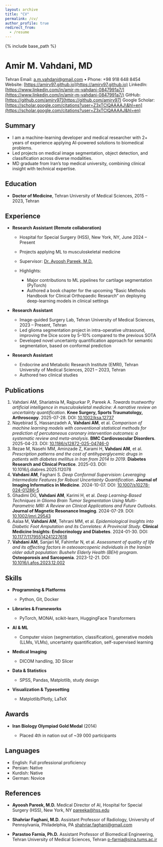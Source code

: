 ```yaml
---
layout: archive
title: "CV"
permalink: /cv/
author_profile: true
redirect_from:
  - /resume
---
```


{% include base_path %}

# Amir M. Vahdani, MD
Tehran
Email: [a.m.vahdani@gmail.com](mailto:a.m.vahdani@gmail.com) • Phone: +98 918 648 8454
Website: [https://amirv97.github.io](https://amirv97.github.io)
LinkedIn: [https://www.linkedin.com/in/amir-m-vahdani-0847991a7/](https://www.linkedin.com/in/amir-m-vahdani-0847991a7/)
GitHub: [https://github.com/amirv97](https://github.com/amirv97)
Google Scholar: [https://scholar.google.com/citations?user=Z3xTClQAAAAJ\&hl=en](https://scholar.google.com/citations?user=Z3xTClQAAAAJ&hl=en)

## Summary

* I am a machine-learning developer and medical researcher with 2+ years of experience applying AI-powered solutions to biomedical problems.
* Led projects on medical image segmentation, object detection, and classification across diverse modalities.
* MD graduate from Iran’s top medical university, combining clinical insight with technical expertise.

## Education

* **Doctor of Medicine**, Tehran University of Medical Sciences, 2015 – 2023, Tehran

## Experience

* **Research Assistant (Remote collaboration)**

  * Hospital for Special Surgery (HSS), New York, NY, June 2024 – Present
  * Projects applying ML to musculoskeletal medicine
  * Supervisor: [Dr. Ayoosh Pareek, M.D.](https://www.hss.edu/profiles/doctors/ayoosh-pareek)
  * Highlights:

    * Major contributions to ML pipelines for cartilage segmentation (PyTorch)
    * Authored a book chapter for the upcoming “Basic Methods Handbook for Clinical Orthopaedic Research” on deploying deep-learning models in clinical settings

* **Research Assistant**

  * Image-guided Surgery Lab, Tehran University of Medical Sciences, 2023 – Present, Tehran
  * Led glioma segmentation project in intra-operative ultrasound, improving the Dice score by 5–10% compared to the previous SOTA
  * Developed novel uncertainty quantification approach for semantic segmentation, based on conformal prediction

* **Research Assistant**

  * Endocrine and Metabolic Research Institute (EMRI), Tehran University of Medical Sciences, 2021 – 2023, Tehran
  * Authored two clinical studies

## Publications

1. Vahdani AM, Shariatnia M, Rajpurkar P, Pareek A. *Towards trustworthy artificial intelligence in musculoskeletal medicine: A narrative review on uncertainty quantification*. **Knee Surgery, Sports Traumatology, Arthroscopy**. 2025-07-28. DOI: [10.1002/ksa.12737](https://esskajournals.onlinelibrary.wiley.com/doi/10.1002/ksa.12737)
2. Nayebirad S, Hassanzadeh A, **Vahdani AM**, et al. *Comparison of machine learning models with conventional statistical methods for prediction of percutaneous coronary intervention outcomes: a systematic review and meta-analysis*. **BMC Cardiovascular Disorders**. 2025-04-23. DOI: [10.1186/s12872-025-04746-0](https://bmccardiovascdisord.biomedcentral.com/articles/10.1186/s12872-025-04746-0)
3. Rezae M, Nasehi MM, Aminzade Z, Karami H, **Vahdani AM**, et al. *Prescription patterns and the cost of antihyperglycemic drugs in patients with diabetes mellitus in Iran from 2014 to 2019*. **Diabetes Research and Clinical Practice**. 2025-03. DOI: 10.1016/j.diabres.2025.112078
4. **Vahdani AM**, Faghani S. *Deep Conformal Supervision: Leveraging Intermediate Features for Robust Uncertainty Quantification*. **Journal of Imaging Informatics in Medicine**. 2024-10-07. DOI: [10.1007/s10278-024-01286-5](https://link.springer.com/10.1007/s10278-024-01286-5)
5. Ghadimi DG, **Vahdani AM**, Karimi H, et al. *Deep Learning-Based Techniques in Glioma Brain Tumor Segmentation Using Multi-Parametric MRI: A Review on Clinical Applications and Future Outlooks*. **Journal of Magnetic Resonance Imaging**. 2024-07-29. DOI: [10.1002/jmri.29543](https://onlinelibrary.wiley.com/doi/10.1002/jmri.29543)
6. Aalaa M, **Vahdani AM**, Tehrani MM, et al. *Epidemiological Insights into Diabetic Foot Amputation and its Correlates: A Provincial Study*. **Clinical Medicine Insights: Endocrinology and Diabetes**. 2024-01-30. DOI: [10.1177/11795514241227618](https://journals.sagepub.com/doi/10.1177/11795514241227618)
7. **Vahdani AM**, Sanjari M, Fahimfar N, et al. *Assessment of quality of life and its affecting factors in osteosarcopenic individuals in the Iranian older adult population: Bushehr Elderly Health (BEH) program*. **Osteoporosis and Sarcopenia**. 2023-12-21. DOI: [10.1016/j.afos.2023.12.002](https://www.sciencedirect.com/science/article/pii/S2468025723000853)

## Skills

* **Programming & Platforms**

  * Python, Git, Docker
* **Libraries & Frameworks**

  * PyTorch, MONAI, scikit-learn, HuggingFace Transformers
* **AI & ML**

  * Computer vision (segmentation, classification), generative models (LLMs, VLMs), uncertainty quantification, self-supervised learning
* **Medical Imaging**

  * DICOM handling, 3D Slicer
* **Data & Statistics**

  * SPSS, Pandas, Matplotlib, study design
* **Visualization & Typesetting**

  * Matplotlib/Plotly, LaTeX

## Awards

* **Iran Biology Olympiad Gold Medal** (2014)

  * Placed 4th in nation out of \~39 000 participants

## Languages

* English: Full professional proficiency
* Persian: Native
* Kurdish: Native
* German: Novice

## References

* **Ayoosh Pareek, M.D.**
  Medical Director of AI, Hospital for Special Surgery (HSS), New York, NY
  [pareeka@hss.edu](mailto:pareeka@hss.edu)

* **Shahriar Faghani, M.D.**
  Assistant Professor of Radiology, University of Pennsylvania, Philadelphia, PA
  [shahriar.faghani@gmail.com](mailto:shahriar.faghani@gmail.com)

* **Parastoo Farnia, Ph.D.**
  Assistant Professor of Biomedical Engineering, Tehran University of Medical Sciences, Tehran
  [p-farnia@sina.tums.ac.ir](mailto:p-farnia@sina.tums.ac.ir)
